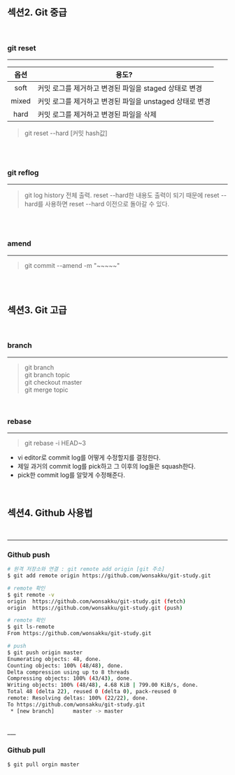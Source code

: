 ## 섹션2. Git 중급  

<br>

### git reset 

___

|옵션|용도?|
|:--:|--|
|soft|커밋 로그를 제거하고 변경된 파일을 staged 상태로 변경|
|mixed|커밋 로그를 제거하고 변경된 파일을 unstaged 상태로 변경|
|hard|커밋 로그를 제거하고 변경된 파일을 삭제|

> git reset --hard [커밋 hash값]

<br><br>

### git reflog  

___

> git log history 전체 출력. reset --hard한 내용도 출력이 되기 때문에 reset --hard를 사용하면 reset --hard 이전으로 돌아갈 수 있다.  

<br><br>

### amend  

___

> git commit --amend -m "~~~~~"

<br><br>

## 섹션3. Git 고급  

<br>  

### branch  

___

> git branch  
> git branch topic  
> git checkout master  
> git merge topic


<br>  


### rebase  

___  

> git rebase -i HEAD~3  

- vi editor로 commit log를 어떻게 수정할지를 결정한다.  
- 제일 과거의 commit log를 pick하고 그 이후의 log들은 squash한다.  
- pick한 commit log를 알맞게 수정해준다.  

<br>

## 섹션4. Github 사용법  

<br>

___

### Github push  

```bash
# 원격 저장소와 연결 : git remote add origin [git 주소]
$ git add remote origin https://github.com/wonsakku/git-study.git  

# remote 확인  
$ git remote -v
origin  https://github.com/wonsakku/git-study.git (fetch)
origin  https://github.com/wonsakku/git-study.git (push)

# remote 확인  
$ git ls-remote
From https://github.com/wonsakku/git-study.git

# push  
$ git push origin master
Enumerating objects: 48, done.
Counting objects: 100% (48/48), done.
Delta compression using up to 8 threads
Compressing objects: 100% (43/43), done.
Writing objects: 100% (48/48), 4.68 KiB | 799.00 KiB/s, done.
Total 48 (delta 22), reused 0 (delta 0), pack-reused 0
remote: Resolving deltas: 100% (22/22), done.
To https://github.com/wonsakku/git-study.git
 * [new branch]      master -> master

```  

<br>
___

### Github pull  

```bash 
$ git pull orgin master
```

